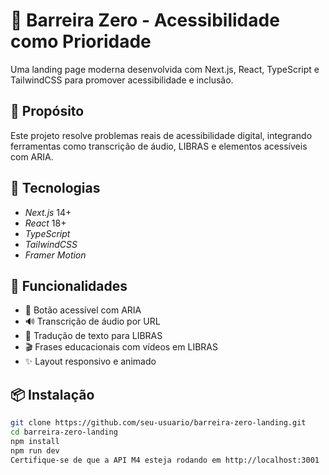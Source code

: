 # 🧱 Barreira Zero - Acessibilidade como Prioridade

Uma landing page moderna desenvolvida com Next.js, React, TypeScript e TailwindCSS para promover acessibilidade e inclusão.

## 🧠 Propósito

Este projeto resolve problemas reais de acessibilidade digital, integrando ferramentas como transcrição de áudio, LIBRAS e elementos acessíveis com ARIA.

## 🚀 Tecnologias

- *Next.js* 14+
- *React* 18+
- *TypeScript*
- *TailwindCSS*
- *Framer Motion*

## 🔧 Funcionalidades

- 🔘 Botão acessível com ARIA
- 🔊 Transcrição de áudio por URL
- 🤟 Tradução de texto para LIBRAS
- 🎬 Frases educacionais com vídeos em LIBRAS
- ✨ Layout responsivo e animado

## 📦 Instalação

```bash
git clone https://github.com/seu-usuario/barreira-zero-landing.git
cd barreira-zero-landing
npm install
npm run dev
Certifique-se de que a API M4 esteja rodando em http://localhost:3001